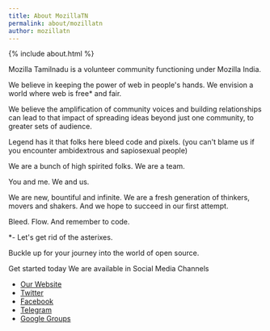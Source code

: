 ```yaml
---
title: About MozillaTN
permalink: about/mozillatn
author: mozillatn
---
```


{% include about.html %}


Mozilla Tamilnadu is a volunteer community functioning under Mozilla India. 

We believe in keeping the power of web in people's hands. We envision a world where web is free* and fair. 

We believe the amplification of community voices and building relationships can lead to that impact of spreading ideas beyond just one community, to greater sets of audience.

Legend has it that folks here bleed code and pixels. (you can't blame us if you encounter ambidextrous and sapiosexual people) 

We are a bunch of high spirited folks. 
We are a team. 

You and me. 
We and us. 

We are new, bountiful and infinite. We are a fresh generation of thinkers, movers and shakers. And we hope to succeed in our first attempt.

Bleed. Flow.
And remember to code.

*- Let's get rid of the asterixes.

Buckle up for your journey into the world of open source. 

Get started today
We are available in Social Media Channels

 - [Our Website](http://mozillatn.github.io/)
 - [Twitter](https://twitter.com/mozillaTN)
 - [Facebook](https://www.facebook.com/MozillaTN/)
 - [Telegram](https://telegram.me/mozillatn)
 - [Google Groups](https://groups.google.com/forum/#!forum/mozillianstn)



